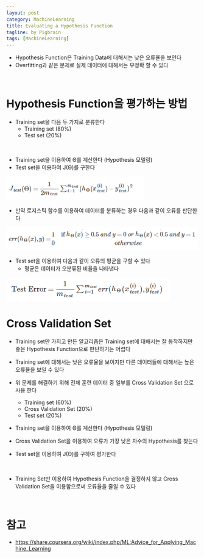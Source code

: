```yaml
---
layout: post
category: MachineLearning
title: Evaluating a Hypothesis Function
tagline: by Pigbrain
tags: [MachineLearning]
---
```


<!--more-->

* Hypothesis Function은 Training Data에 대해서는 낮은 오류율을 보인다  
* Overfitting과 같은 문제로 실제 데이터에 대해서는 부정확 할 수 있다  
<br>  

# Hypothesis Function을 평가하는 방법  

* Training set을 다음 두 가지로 분류한다
	* Training set (80%)  
	* Test set (20%)  
<br>  

* Training set을 이용하여 Θ를 계산한다 (Hypothesis 모델링)  
* Test set을 이용하여 J(Θ)를 구한다  

<img src="/assets/themes/Snail/img/MachineLearning/EvaluatingHypothesis/errRate.png" alt="">  
<br>  

* 만약 로지스틱 함수를 이용하여 데이터를 분류하는 경우 다음과 같이 오류를 판단한다  
<img src="/assets/themes/Snail/img/MachineLearning/EvaluatingHypothesis/errFunction.png" alt="">  
<br>  

* Test set을 이용하여 다음과 같이 오류의 평균을 구할 수 있다  
	* 평균은 데이터가 오분류된 비율을 나타낸다  
  
<img src="/assets/themes/Snail/img/MachineLearning/EvaluatingHypothesis/avgErr.png" alt="">  

# Cross Validation Set  

* Training set만 가지고 만든 알고리즘은 Training set에 대해서는 잘 동작하지만 좋은 Hypothesis Function으로 판단하기는 어렵다  
* Training set에 대해서는 낮은 오류율을 보이지만 다른 데이터들에 대해서는 높은 오류율을 보일 수 있다  
* 위 문제를 해결하기 위해 전체 훈련 데이터 중 일부를 Cross Validation Set 으로 사용 한다  
	* Training set  (60%)  
	* Cross Validation Set (20%)
	* Test set (20%)  

* Training set을 이용하여 Θ를 계산한다 (Hypothesis 모델링)  
* Cross Validation Set을 이용하여 오류가 가장 낮은 차수의 Hypothesis를 찾는다 
* Test set을 이용하여 J(Θ)를 구하여 평가한다  
<br>  

* Training Set만 이용하여 Hypothesis Function을 결정하지 않고 Cross Validation Set을 이용함으로써 오류율을 줄일 수 있다  
<br>


# 참고  
* https://share.coursera.org/wiki/index.php/ML:Advice_for_Applying_Machine_Learning